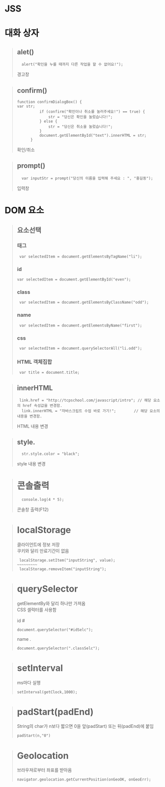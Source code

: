 # JSS
# 대화 상자   
>## alet()   
>```
>	alert("확인을 누를 때까지 다른 작업을 할 수 없어요!");   
>```
>경고창   
   
>## confirm()   
>```
>function confirmDialogBox() {   
>var str;
>			if (confirm("확인이나 취소를 눌러주세요!") == true) {
>				str = "당신은 확인을 눌렀습니다!";
>			} else {
>				str = "당신은 취소을 눌렀습니다!";
>			}
>			document.getElementById("text").innerHTML = str;
>		}
>```
>확인/취소   

>## prompt()   
>```
>	var inputStr = prompt("당신의 이름을 입력해 주세요 : ", "홍길동");   
>```
>입력창   

# DOM 요소   
>## 요소선택
>### 태그
>```
>  var selectedItem = document.getElementsByTagName("li");
>```
>### id
>```
>var selectedItem = document.getElementById("even"); 
>```
>### class
>```
>  var selectedItem = document.getElementsByClassName("odd");
>```
>### name
>```
>  var selectedItem = document.getElementsByName("first");
>```
>### css
>```
>  var selectedItem = document.querySelectorAll("li.odd");
>```
>### HTML 객체집합
>```
>  var title = document.title;
>```


>## innerHTML   
>```
>  link.href = "http://tcpschool.com/javascript/intro";	// 해당 요소의 href 속성값을 변경함.
>	link.innerHTML = "자바스크립트 수업 바로 가기!";		// 해당 요소의 내용을 변경함. 
>```
>HTML 내용 변경

>## style.   
>```
>	str.style.color = "black";  
>```
>style 내용 변경

># 콘솔출력
>```
>   console.log(4 * 5);
>```
>콘솔창 출력(F12)

>#  localStorage   
> 클라이언트에 정보 저장   
> 쿠키와 달리 만료기간이 없음
>```
>  localStorage.setItem("inputString", value);
>~~~~~~~~~
>  localStorage.removeItem("inputString");


># querySelector   
>getElementBy와 달리 하나만 가져옴   
>CSS 셀럭터를 사용함   <br><br>
>id #   
>```
>document.querySelector("#idSelc");   
>```
>name .   
>```
>document.querySelector(".classSelc");
>```

># setInterval    
>ms마다 실행   
>```
>setInterval(getClock,1000);
>```

># padStart(padEnd)   
>String의 char가 n보다 짧으면 0을 앞(padStart) 또는 뒤(padEnd)에 붙임   
>```
>padStart(n,"0")
>```

># Geolocation   
> 브라우져로부터 좌표를 받아옴
>```
>navigator.geolocation.getCurrentPosition(onGeoOK, onGeoErr);
>```
